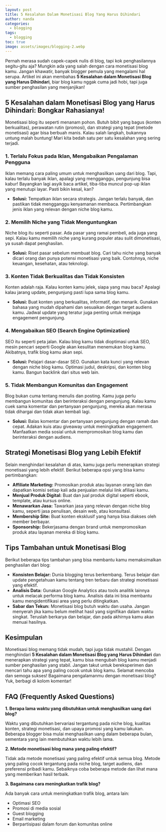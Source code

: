 ```yaml
---
layout: post
title: 5 Kesalahan Dalam Monetisasi Blog Yang Harus Dihindari
author: nanda
categories:
  - blogging
tags:
  - blogging
toc: true
image: assets/images/blogging-2.webp
---
```



Pernah merasa sudah capek-capek nulis di blog, tapi kok penghasilannya segitu-gitu aja? Mungkin ada yang salah dengan cara monetisasi blog kamu. Jangan khawatir, banyak blogger pemula yang mengalami hal serupa. Artikel ini akan membahas **5 Kesalahan dalam Monetisasi Blog yang Harus Dihindari**, biar blog kamu nggak cuma jadi hobi, tapi juga sumber penghasilan yang menjanjikan!

## 5 Kesalahan dalam Monetisasi Blog yang Harus Dihindari: Bongkar Rahasianya!

Monetisasi blog itu seperti menanam pohon. Butuh bibit yang bagus (konten berkualitas), perawatan rutin (promosi), dan strategi yang tepat (metode monetisasi) agar bisa berbuah manis. Kalau salah langkah, bukannya untung malah buntung! Mari kita bedah satu per satu kesalahan yang sering terjadi.

### 1\. Terlalu Fokus pada Iklan, Mengabaikan Pengalaman Pengguna

Iklan memang cara paling umum untuk menghasilkan uang dari blog. Tapi, kalau terlalu banyak iklan, apalagi yang mengganggu, pengunjung bisa kabur! Bayangkan lagi asyik baca artikel, tiba-tiba muncul pop-up iklan yang menutupi layar. Pasti bikin kesal, kan?

- **Solusi:** Tempatkan iklan secara strategis. Jangan terlalu banyak, dan pastikan tidak mengganggu kenyamanan membaca. Pertimbangkan jenis iklan yang relevan dengan niche blog kamu.

### 2\. Memilih Niche yang Tidak Menguntungkan

Niche blog itu seperti pasar. Ada pasar yang ramai pembeli, ada juga yang sepi. Kalau kamu memilih niche yang kurang populer atau sulit dimonetisasi, ya susah dapat penghasilan.

- **Solusi:** Riset pasar sebelum membuat blog. Cari tahu niche yang banyak dicari orang dan punya potensi monetisasi yang baik. Contohnya, niche keuangan, kesehatan, atau teknologi.

### 3\. Konten Tidak Berkualitas dan Tidak Konsisten

Konten adalah raja. Kalau konten kamu jelek, siapa yang mau baca? Apalagi kalau jarang update, pengunjung pasti lupa sama blog kamu.

- **Solusi:** Buat konten yang berkualitas, informatif, dan menarik. Gunakan bahasa yang mudah dipahami dan sesuaikan dengan target audiens kamu. Jadwal update yang teratur juga penting untuk menjaga engagement pengunjung.

### 4\. Mengabaikan SEO (Search Engine Optimization)

SEO itu seperti peta jalan. Kalau blog kamu tidak dioptimasi untuk SEO, mesin pencari seperti Google akan kesulitan menemukan blog kamu. Akibatnya, trafik blog kamu akan sepi.

- **Solusi:** Pelajari dasar-dasar SEO. Gunakan kata kunci yang relevan dengan niche blog kamu. Optimasi judul, deskripsi, dan konten blog kamu. Bangun backlink dari situs web lain.

### 5\. Tidak Membangun Komunitas dan Engagement

Blog bukan cuma tentang menulis dan posting. Kamu juga perlu membangun komunitas dan berinteraksi dengan pengunjung. Kalau kamu cuek sama komentar dan pertanyaan pengunjung, mereka akan merasa tidak dihargai dan tidak akan kembali lagi.

- **Solusi:** Balas komentar dan pertanyaan pengunjung dengan ramah dan cepat. Adakan kuis atau giveaway untuk meningkatkan engagement. Manfaatkan media sosial untuk mempromosikan blog kamu dan berinteraksi dengan audiens.

## Strategi Monetisasi Blog yang Lebih Efektif

Selain menghindari kesalahan di atas, kamu juga perlu menerapkan strategi monetisasi yang lebih efektif. Berikut beberapa opsi yang bisa kamu pertimbangkan:

- **Affiliate Marketing:** Promosikan produk atau layanan orang lain dan dapatkan komisi setiap kali ada penjualan melalui link afiliasi kamu.
- **Menjual Produk Digital:** Buat dan jual produk digital seperti ebook, template, atau kursus online.
- **Menawarkan Jasa:** Tawarkan jasa yang relevan dengan niche blog kamu, seperti jasa penulisan, desain web, atau konsultasi.
- **Membership Site:** Buat konten eksklusif yang hanya bisa diakses oleh member berbayar.
- **Sponsorship:** Bekerjasama dengan brand untuk mempromosikan produk atau layanan mereka di blog kamu.

## Tips Tambahan untuk Monetisasi Blog

Berikut beberapa tips tambahan yang bisa membantu kamu memaksimalkan penghasilan dari blog:

- **Konsisten Belajar:** Dunia blogging terus berkembang. Terus belajar dan update pengetahuan kamu tentang tren terbaru dan strategi monetisasi yang efektif.
- **Analisis Data:** Gunakan Google Analytics atau tools analitik lainnya untuk melacak performa blog kamu. Analisis data ini bisa membantu kamu mengidentifikasi area yang perlu ditingkatkan.
- **Sabar dan Tekun:** Monetisasi blog butuh waktu dan usaha. Jangan menyerah jika kamu belum melihat hasil yang signifikan dalam waktu singkat. Teruslah berkarya dan belajar, dan pada akhirnya kamu akan menuai hasilnya.

## Kesimpulan

Monetisasi blog memang tidak mudah, tapi juga tidak mustahil. Dengan menghindari **5 Kesalahan dalam Monetisasi Blog yang Harus Dihindari** dan menerapkan strategi yang tepat, kamu bisa mengubah blog kamu menjadi sumber penghasilan yang stabil. Jangan takut untuk bereksperimen dan mencari tahu apa yang paling cocok untuk blog kamu. Selamat mencoba dan semoga sukses! Bagaimana pengalamanmu dengan monetisasi blog? Yuk, berbagi di kolom komentar!

## FAQ (Frequently Asked Questions)

**1\. Berapa lama waktu yang dibutuhkan untuk menghasilkan uang dari blog?**

Waktu yang dibutuhkan bervariasi tergantung pada niche blog, kualitas konten, strategi monetisasi, dan upaya promosi yang kamu lakukan. Beberapa blogger bisa mulai menghasilkan uang dalam beberapa bulan, sementara yang lain membutuhkan waktu lebih lama.

**2\. Metode monetisasi blog mana yang paling efektif?**

Tidak ada metode monetisasi yang paling efektif untuk semua blog. Metode yang paling cocok tergantung pada niche blog, target audiens, dan preferensi pribadi kamu. Sebaiknya coba beberapa metode dan lihat mana yang memberikan hasil terbaik.

**3\. Bagaimana cara meningkatkan trafik blog?**

Ada banyak cara untuk meningkatkan trafik blog, antara lain:

- Optimasi SEO
- Promosi di media sosial
- Guest blogging
- Email marketing
- Berpartisipasi dalam forum dan komunitas online

